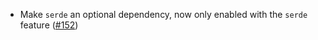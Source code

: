 - Make `serde` an optional dependency, now only enabled with the `serde` feature
  ([\#152](https://github.com/cosmos/ibc-proto-rs/pull/152))